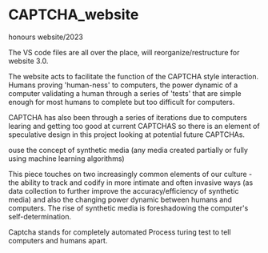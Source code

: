 # CAPTCHA_website
honours website/2023

The VS code files are all over the place, will reorganize/restructure for website 3.0.

The website acts to facilitate the function of the CAPTCHA style interaction. Humans proving 'human-ness' to computers, the power dynamic of a computer validating a human through a series of 'tests' that are simple enough for most humans to complete but too difficult for computers.

CAPTCHA has also been through a series of iterations due to computers learing and getting too good at current CAPTCHAS so there is an element of speculative design in this project looking at potential future CAPTCHAs.

ouse the concept of synthetic media (any media created partially or fully using machine learning algorithms) 



This piece touches on two increasingly common elements of our culture - the ability to track and codify in more intimate and often invasive ways (as data collection to further improve the accuracy/efficiency of synthetic media) and also the changing power dynamic between humans and computers. The rise of synthetic media is foreshadowing the computer's self-determination.

Captcha stands for completely automated Process turing test to tell computers and humans apart.
